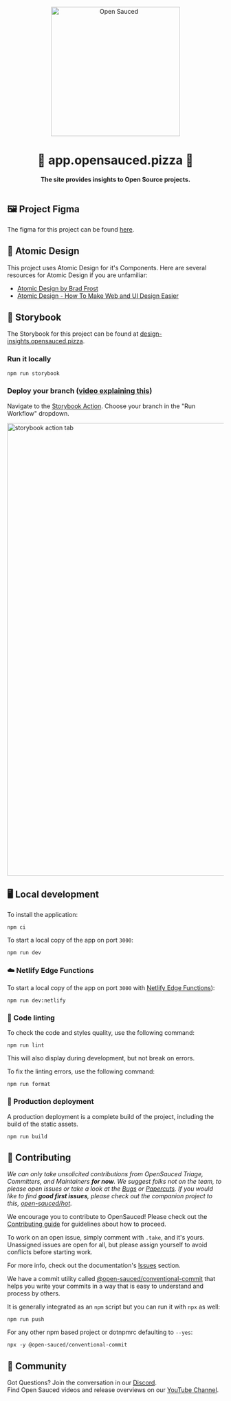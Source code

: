 <div align="center">
  <br>
  <img alt="Open Sauced" src="https://i.ibb.co/7jPXt0Z/logo1-92f1a87f.png" width="300px">
  <h1>🍕 app.opensauced.pizza 🍕</h1>
  <strong>The site provides insights to Open Source projects.</strong>
</div>
<br>

## 🖼️ Project Figma

The figma for this project can be found [here](<https://www.figma.com/file/OpVX6WT7dmWqnwRuEvADMF/OpenSauced-%E2%80%94-Insights-(insights.opensauced.pizza)>).

## 🔬 Atomic Design

This project uses Atomic Design for it's Components. Here are several resources for Atomic Design if you are unfamiliar:

- [Atomic Design by Brad Frost](https://bradfrost.com/blog/post/atomic-web-design/)
- [Atomic Design - How To Make Web and UI Design Easier](https://www.youtube.com/watch?v=W3A33dmp17E)

## 📙 Storybook

The Storybook for this project can be found at [design-insights.opensauced.pizza](https://design-insights.opensauced.pizza).

### Run it locally

```bash
npm run storybook
```

### Deploy your branch ([video explaining this](https://www.loom.com/share/c3a3fa04a4a343da8228bdb9b9a66746))

Navigate to the [Storybook Action](https://github.com/open-sauced/insights/actions/workflows/storybook.yml). Choose your branch in the "Run Workflow" dropdown.

<img width="1050" alt="storybook action tab" src="https://user-images.githubusercontent.com/5713670/178128835-d81205f3-a875-474f-8b4f-46a1ad814fe1.png">

## 🖥️ Local development

To install the application:

```shell
npm ci
```

To start a local copy of the app on port `3000`:

```shell
npm run dev
```

### ☁️️ Netlify Edge Functions

To start a local copy of the app on port `3000` with [Netlify Edge Functions](https://docs.netlify.com/edge-functions/overview/)):

```shell
npm run dev:netlify
```

### 🎨 Code linting

To check the code and styles quality, use the following command:

```shell
npm run lint
```

This will also display during development, but not break on errors.

To fix the linting errors, use the following command:

```shell
npm run format
```

### 🚀 Production deployment

A production deployment is a complete build of the project, including the build of the static assets.

```shell
npm run build
```

## 🤝 Contributing

_We can only take unsolicited contributions from OpenSauced Triage, Committers, and Maintainers **for now**. We suggest folks not on the team, to please open issues or take a look at the [Bugs](https://github.com/orgs/open-sauced/projects/6) or [Papercuts](https://github.com/open-sauced/insights/issues?q=is%3Aopen+is%3Aissue+milestone%3APapercuts). If you would like to find **good first issues**, please check out the companion project to this, [open-sauced/hot](https://github.com/open-sauced/hot/issues)._

We encourage you to contribute to OpenSauced! Please check out the [Contributing guide](https://docs.opensauced.pizza/contributing/introduction-to-contributing/) for guidelines about how to proceed.

To work on an open issue, simply comment with `.take`, and it's yours. Unassigned issues are open for all, but please assign yourself to avoid conflicts before starting work.

For more info, check out the documentation's [Issues](https://docs.opensauced.pizza/contributing/introduction-to-contributing/#issues) section.

We have a commit utility called [@open-sauced/conventional-commit](https://github.com/open-sauced/conventional-commit) that helps you write your commits in a way that is easy to understand and process by others.

It is generally integrated as an `npm` script but you can run it with `npx` as well:

```shell
npm run push
```

For any other npm based project or dotnpmrc defaulting to `--yes`:

```shell
npx -y @open-sauced/conventional-commit
```

## 🍕 Community

Got Questions? Join the conversation in our [Discord](https://discord.gg/U2peSNf23P).  
Find Open Sauced videos and release overviews on our [YouTube Channel](https://www.youtube.com/channel/UCklWxKrTti61ZCROE1e5-MQ).
